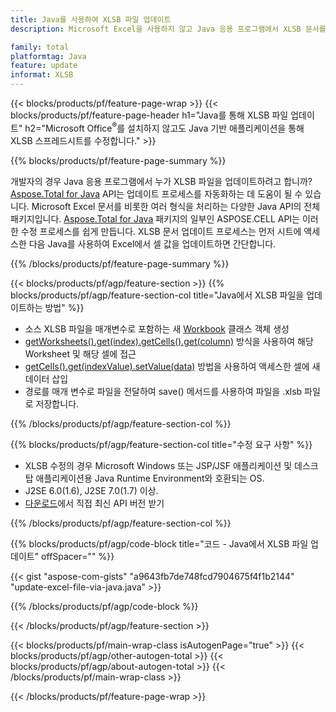 ```yaml
---
title: Java를 사용하여 XLSB 파일 업데이트
description: Microsoft Excel을 사용하지 않고 Java 응용 프로그램에서 XLSB 문서를 수정합니다. Java에서 Excel 파일을 작성하고 편집하는 가장 빠른 방법을 위해 코드를 최적화합니다.

family: total
platformtag: Java
feature: update
informat: XLSB
---
```

{{< blocks/products/pf/feature-page-wrap >}}
{{< blocks/products/pf/feature-page-header h1="Java를 통해 XLSB 파일 업데이트" h2="Microsoft Office<sup>&reg;</sup>를 설치하지 않고도 Java 기반 애플리케이션을 통해 XLSB 스프레드시트를 수정합니다." >}}

{{% blocks/products/pf/feature-page-summary %}}

개발자의 경우 Java 응용 프로그램에서 누가 XLSB 파일을 업데이트하려고 합니까? [Aspose.Total for Java](https://products.aspose.com/total/java/) API는 업데이트 프로세스를 자동화하는 데 도움이 될 수 있습니다. Microsoft Excel 문서를 비롯한 여러 형식을 처리하는 다양한 Java API의 전체 패키지입니다. [Aspose.Total for Java](https://products.aspose.com/total/java/) 패키지의 일부인 ASPOSE.CELL API는 이러한 수정 프로세스를 쉽게 만듭니다. XLSB 문서 업데이트 프로세스는 먼저 시트에 액세스한 다음 Java를 사용하여 Excel에서 셀 값을 업데이트하면 간단합니다.

{{% /blocks/products/pf/feature-page-summary %}}

{{< blocks/products/pf/agp/feature-section >}}
{{% blocks/products/pf/agp/feature-section-col title="Java에서 XLSB 파일을 업데이트하는 방법" %}}

- 소스 XLSB 파일을 매개변수로 포함하는 새 [Workbook](https://reference.aspose.com/cells/java/com.aspose.cells/Workbook) 클래스 객체 생성
- [getWorksheets().get(index).getCells().get(column)](https://reference.aspose.com/cells/java/com.aspose.cells/cells#Item%20(int)) 방식을 사용하여 해당 Worksheet 및 해당 셀에 접근
- [getCells().get(indexValue).setValue(data)](https://reference.aspose.com/cells/java/com.aspose.cells/cell#Value) 방법을 사용하여 액세스한 셀에 새 데이터 삽입
- 경로를 매개 변수로 파일을 전달하여 save() 메서드를 사용하여 파일을 .xlsb 파일로 저장합니다.

{{% /blocks/products/pf/agp/feature-section-col %}}

{{% blocks/products/pf/agp/feature-section-col title="수정 요구 사항" %}}

- XLSB 수정의 경우 Microsoft Windows 또는 JSP/JSF 애플리케이션 및 데스크탑 애플리케이션용 Java Runtime Environment와 호환되는 OS.
- J2SE 6.0(1.6), J2SE 7.0(1.7) 이상.
- [다운로드](https://docs.aspose.com/cells/java/installation/)에서 직접 최신 API 버전 받기

{{% /blocks/products/pf/agp/feature-section-col %}}

{{% blocks/products/pf/agp/code-block title="코드 - Java에서 XLSB 파일 업데이트" offSpacer="" %}}

{{< gist "aspose-com-gists" "a9643fb7de748fcd7904675f4f1b2144" "update-excel-file-via-java.java" >}}

{{% /blocks/products/pf/agp/code-block %}}

{{< /blocks/products/pf/agp/feature-section >}}

{{< blocks/products/pf/main-wrap-class isAutogenPage="true" >}}
{{< blocks/products/pf/agp/other-autogen-total >}}
{{< blocks/products/pf/agp/about-autogen-total >}}
{{< /blocks/products/pf/main-wrap-class >}}

{{< /blocks/products/pf/feature-page-wrap >}}